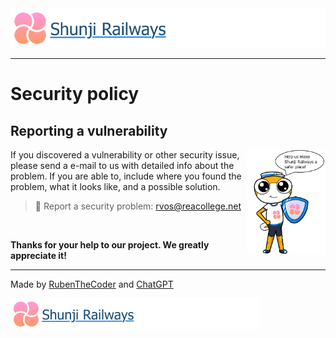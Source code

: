 <img src="https://github.com/RubenTheCoder/Shunji-Railways-GitHub/blob/main/.github/images/Banner%202-small.png">

---

# Security policy

## Reporting a vulnerability

<img align="right" width="25%" src="https://github.com/RubenTheCoder/Shunji-Railways-GitHub/blob/main/.github/images/Safety%20Amesuki.png">

If you discovered a vulnerability or other security issue, please send a e-mail to us with detailed info about the problem.
If you are able to, include where you found the problem, what it looks like, and a possible solution.

> 📧 Report a security problem: rvos@reacollege.net

<br>

**Thanks for your help to our project. We greatly appreciate it!**

---

Made by [RubenTheCoder](https://github.com/RubenTheCoder) and [ChatGPT](https://chat.openai.com/)

<img height="50px" src="https://github.com/RubenTheCoder/Shunji-Railways-GitHub/blob/main/.github/images/Banner%202-small.png">
